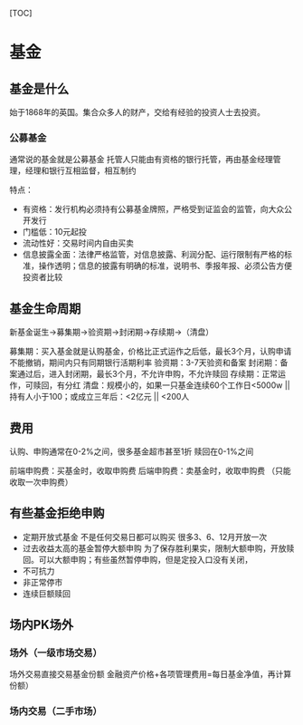 [TOC]

# 基金
## 基金是什么
始于1868年的英国。集合众多人的财产，交给有经验的投资人士去投资。

### 公募基金
通常说的基金就是公募基金
托管人只能由有资格的银行托管，再由基金经理管理，经理和银行互相监督，相互制约

特点：
* 有资格：发行机构必须持有公募基金牌照，严格受到证监会的监管，向大众公开发行
* 门槛低：10元起投
* 流动性好：交易时间内自由买卖
* 信息披露全面：法律严格监管，对信息披露、利润分配、运行限制有严格的标准，操作透明；信息的披露有明确的标准，说明书、季报年报、必须公告方便投资者比较

## 基金生命周期
新基金诞生->募集期->验资期->封闭期->存续期->（清盘）

募集期：买入基金就是认购基金，价格比正式运作之后低，最长3个月，认购申请不能撤销，期间内只有同期银行活期利率
验资期：3-7天验资和备案
封闭期：备案通过后，进入封闭期，最长3个月，不允许申购，不允许赎回
存续期：正常运作，可赎回，有分红
清盘：规模小的，如果一只基金连续60个工作日<5000w || 持有人小于100；或成立三年后：<2亿元 || <200人

## 费用
认购、申购通常在0-2%之间，很多基金超市甚至1折
赎回在0-1%之间

前端申购费：买基金时，收取申购费
后端申购费：卖基金时，收取申购费
（只能收取一次申购费）

## 有些基金拒绝申购
* 定期开放式基金
不是任何交易日都可以购买
很多3、6、12月开放一次
* 过去收益太高的基金暂停大额申购
为了保存胜利果实，限制大额申购，开放赎回。可以大额申购；有些虽然暂停申购，但是定投入口没有关闭，
* 不可抗力
* 非正常停市
* 连续巨额赎回

## 场内PK场外
### 场外（一级市场交易）
场外交易直接交易基金份额
金融资产价格+各项管理费用=每日基金净值，再计算份额）
### 场内交易（二手市场）
